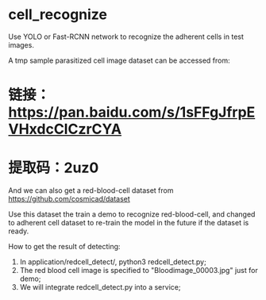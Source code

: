 # cell_recognize

Use YOLO or Fast-RCNN network to recognize the adherent cells in test images.

A tmp sample parasitized cell image dataset can be accessed from:
# 链接：https://pan.baidu.com/s/1sFFgJfrpEVHxdcClCzrCYA 
# 提取码：2uz0

And we can also get a red-blood-cell dataset from https://github.com/cosmicad/dataset

Use this dataset the train a demo to recognize red-blood-cell, and changed to adherent cell dataset
to re-train the model in the future if the dataset is ready.

How to get the result of detecting:
1. In application/redcell_detect/, python3 redcell_detect.py;
2. The red blood cell image is specified to "Bloodimage_00003.jpg" just for demo;
3. We will integrate redcell_detect.py into a service; 
